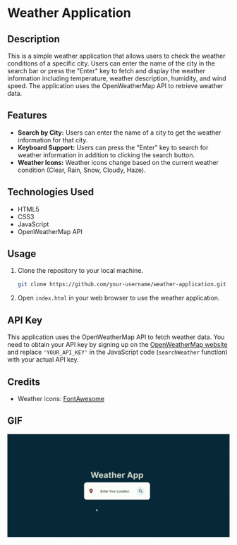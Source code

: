 # Weather Application

## Description

This is a simple weather application that allows users to check the weather conditions of a specific city. Users can enter the name of the city in the search bar or press the "Enter" key to fetch and display the weather information including temperature, weather description, humidity, and wind speed. The application uses the OpenWeatherMap API to retrieve weather data.

## Features

- **Search by City:** Users can enter the name of a city to get the weather information for that city.
- **Keyboard Support:** Users can press the "Enter" key to search for weather information in addition to clicking the search button.
- **Weather Icons:** Weather icons change based on the current weather condition (Clear, Rain, Snow, Cloudy, Haze).

## Technologies Used

- HTML5
- CSS3
- JavaScript
- OpenWeatherMap API

## Usage

1. Clone the repository to your local machine.
   ```bash
   git clone https://github.com/your-username/weather-application.git
   ```

2. Open `index.html` in your web browser to use the weather application.

## API Key

This application uses the OpenWeatherMap API to fetch weather data. You need to obtain your API key by signing up on the [OpenWeatherMap website](https://openweathermap.org/) and replace `'YOUR_API_KEY'` in the JavaScript code (`searchWeather` function) with your actual API key.


## Credits

- Weather icons: [FontAwesome](https://fontawesome.com/icons)

## GIF

![](images/weather.gif)


